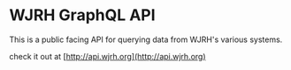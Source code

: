 # WJRH GraphQL API

This is a public facing API for querying data from WJRH's various systems.

check it out at [http://api.wjrh.org](http://api.wjrh.org)
